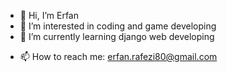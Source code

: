 - 👋 Hi, I’m Erfan
- 👀 I’m interested in coding and game developing
- 🌱 I’m currently learning django web developing
<!---- 💞️ I’m looking to collaborate on ...--->
- 📫 How to reach me: erfan.rafezi80@gmail.com

<!---
ErfanRFZ/ErfanRFZ is a ✨ special ✨ repository because its `README.md` (this file) appears on your GitHub profile.
You can click the Preview link to take a look at your changes.
--->

